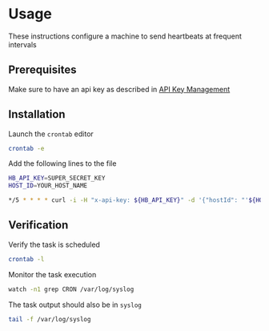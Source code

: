 # Usage  

These instructions configure a machine to send heartbeats at frequent intervals  

## Prerequisites  

Make sure to have an api key as described in [API Key Management](api-key-management.md)  

## Installation  

Launch the `crontab` editor

```bash
crontab -e
```

Add the following lines to the file

```bash
HB_API_KEY=SUPER_SECRET_KEY
HOST_ID=YOUR_HOST_NAME

*/5 * * * * curl -i -H "x-api-key: ${HB_API_KEY}" -d '{"hostId": "'${HOST_ID}'"}' -X POST https://hbapidev.cshtdd.com/v1/hearbeat | logger -p local0.notice
```

## Verification  

Verify the task is scheduled

```bash
crontab -l
```

Monitor the task execution

```bash
watch -n1 grep CRON /var/log/syslog
```

The task output should also be in `syslog`

```bash
tail -f /var/log/syslog
```
